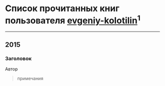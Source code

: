 # Список прочитанных книг пользователя [evgeniy-kolotilin](http://openid.yandex.ru/evgeniy-kolotilin/)<sup>1</sup>
---

## 2015

### Заголовок
Автор
> примечания



